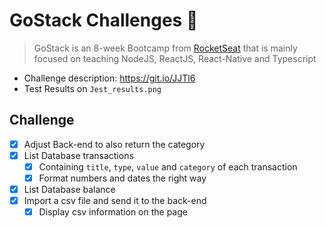 # GoStack Challenges 📃
> GoStack is an 8-week Bootcamp from [RocketSeat](https://rocketseat.com.br/) that is mainly focused on teaching NodeJS, ReactJS, React-Native and 
 Typescript
 
 * Challenge description: https://git.io/JJTl6
 * Test Results on `Jest_results.png`
 
 ## Challenge

- [x]  Adjust Back-end to also return the category
- [x]  List Database transactions
    - [x]  Containing `title`, `type`, `value` and `category` of each transaction
    - [x]  Format numbers and dates the right way
- [x]  List Database balance
- [x]  Import a csv file and send it to the back-end
    - [x]  Display csv information on the page
